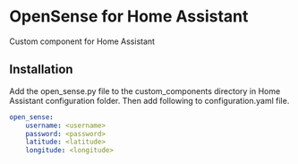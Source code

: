 # OpenSense for Home Assistant
Custom component for Home Assistant 

## Installation
Add the open_sense.py file to the custom_components directory in Home Assistant configuration folder. 
Then add following to configuration.yaml file.
```yaml
open_sense:
    username: <username>
    password: <password>
    latitude: <latitude>
    longitude: <longitude>
```

